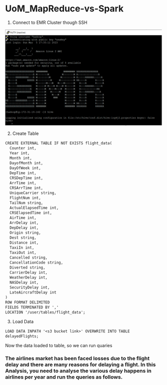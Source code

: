 # UoM_MapReduce-vs-Spark

1. Connect to EMR Cluster though SSH

![img.png](MapReduce/EMR_Cluster_Hive.PNG)

2. Create Table 

```
CREATE EXTERNAL TABLE IF NOT EXISTS flight_data(
  Counter int,
  Year int, 
  Month int,
  DayofMonth int,
  DayOfWeek int,
  DepTime int,
  CRSDepTime int,
  ArrTime int,
  CRSArrTime int,
  UniqueCarrier string,
  FlightNum int,
  TailNum string,
  ActualElapsedTime int,
  CRSElapsedTime int,
  AirTime int,
  ArrDelay int,
  DepDelay int,
  Origin string,
  Dest string,
  Distance int,
  TaxiIn int,
  TaxiOut int,
  Cancelled string,
  CancellationCode string,
  Diverted string,
  CarrierDelay int,
  WeatherDelay int,
  NASDelay int,
  SecurityDelay int,
  LateAircraftDelay int
)
ROW FORMAT DELIMITED 
FIELDS TERMINATED BY ',' 
LOCATION '/user/tables/flight_data';
```

3. Load Data 

```
LOAD DATA INPATH '<s3 bucket link>' OVERWRITE INTO TABLE delayedFlights;
```

Now the data loaded to table, so we can run quaries


### The airlines market has been faced losses due to the flight delay and there are many reasons for delaying a flight. In this Analysis, you need to analyse the various delay happens in airlines per year and run the queries as follows.
